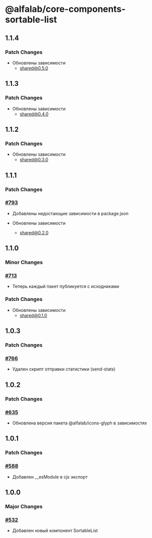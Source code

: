 # @alfalab/core-components-sortable-list

## 1.1.4

### Patch Changes

-   Обновлены зависимости
    -   shared@0.5.0

## 1.1.3

### Patch Changes

-   Обновлены зависимости
    -   shared@0.4.0

## 1.1.2

### Patch Changes

-   Обновлены зависимости
    -   shared@0.3.0

## 1.1.1

### Patch Changes

### [#793](https://github.com/core-ds/core-components/pull/793)

-   Добавлены недостающие зависимости в package.json

-   Обновлены зависимости
    -   shared@0.2.0

## 1.1.0

### Minor Changes

### [#713](https://github.com/core-ds/core-components/pull/713)

-   Теперь каждый пакет публикуется с исходниками

### Patch Changes

-   Обновлены зависимости
    -   shared@0.1.0

## 1.0.3

### Patch Changes

### [#766](https://github.com/core-ds/core-components/pull/766)

-   Удален скрипт отправки статистики (send-stats)

## 1.0.2

### Patch Changes

### [#635](https://github.com/core-ds/core-components/pull/635)

-   Обновлена версия пакета @alfalab/icons-glyph в зависимостях

## 1.0.1

### Patch Changes

### [#588](https://github.com/core-ds/core-components/pull/588)

-   Добавлен \_\_esModule в cjs экспорт

## 1.0.0

### Major Changes

### [#532](https://github.com/core-ds/core-components/pull/532)

-   Добавлен новый компонент SortableList
